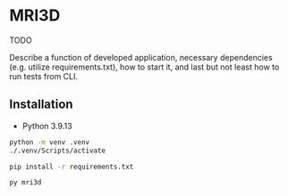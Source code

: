 # MRI3D

TODO

Describe a function of developed application, necessary dependencies (e.g. utilize requirements.txt), how to start it, and last but not least how to run tests from CLI.

## Installation

- Python 3.9.13 

```sh
python -m venv .venv
./.venv/Scripts/activate
```

```sh
pip install -r requirements.txt
```

```sh
py mri3d
```
